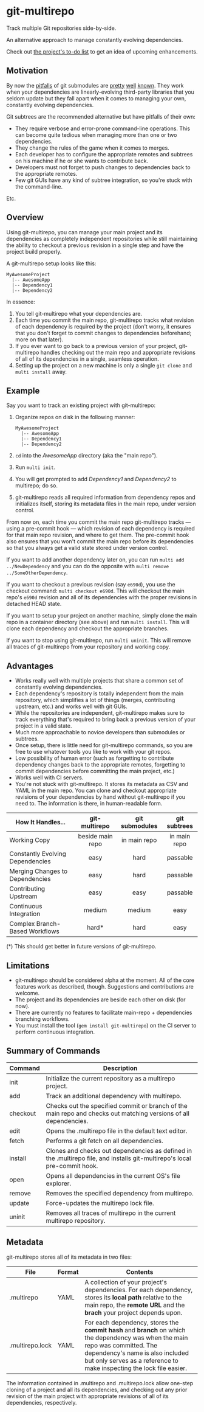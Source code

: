 # git-multirepo

Track multiple Git repositories side-by-side.

An alternative approach to manage constantly evolving dependencies.

Check out [the project's to-do list](https://www.pivotaltracker.com/n/projects/1256156) to get an idea of upcoming enhancements.

## Motivation

By now the
[pitfalls](http://somethingsinistral.net/blog/git-submodules-are-probably-not-the-answer/)
of git submodules are
[pretty](https://codingkilledthecat.wordpress.com/2012/04/28/why-your-company-shouldnt-use-git-submodules/)
[well](http://slopjong.de/2013/06/04/git-why-submodules-are-evil/)
[known](http://stackoverflow.com/questions/12075809/git-submodules-workflow-issues).
They work when your dependencies are linearly-evolving third-party libraries that you seldom update but they fall apart when it comes to managing your own, constantly evolving dependencies.

Git subtrees are the recommended alternative but have pitfalls of their own:

- They require verbose and error-prone command-line operations. This can become quite tedious when managing more than one or two dependencies.
- They change the rules of the game when it comes to merges.
- Each developer has to configure the appropriate remotes and subtrees on his machine if he or she wants to contribute back.
- Developers must not forget to push changes to dependencies back to the appropriate remotes.
- Few git GUIs have any kind of subtree integration, so you're stuck with the command-line.

Etc.

## Overview

Using git-multirepo, you can manage your main project and its dependencies as completely independent repositories while still maintaining the ability to checkout a previous revision in a single step and have the project build properly.

A git-multirepo setup looks like this:

```
MyAwesomeProject
  |-- AwesomeApp
  |-- Dependency1
  |-- Dependency2
```

In essence:

1. You tell git-multirepo what your dependencies are.
2. Each time you commit the main repo, git-multirepo tracks what revision of each dependency is required by the project (don't worry, it ensures that you don't forget to commit changes to dependencies beforehand; more on that later).
3. If you ever want to go back to a previous version of your project, git-multirepo handles checking out the main repo and appropriate revisions of all of its dependencies in a single, seamless operation.
4. Setting up the project on a new machine is only a single `git clone` and `multi install` away.

## Example

Say you want to track an existing project with git-multirepo:

1. Organize repos on disk in the following manner:

	```
	MyAwesomeProject
	  |-- AwesomeApp
	  |-- Dependency1
	  |-- Dependency2
	```

2. `cd` into the *AwesomeApp* directory (aka the "main repo").
3. Run `multi init`.
4. You will get prompted to add *Dependency1* and *Dependency2* to multirepo; do so.
5. git-multirepo reads all required information from dependency repos and initializes itself, storing its metadata files in the main repo, under version control.

From now on, each time you commit the main repo git-multirepo tracks &mdash; using a pre-commit hook &mdash; which revision of each dependency is required for that main repo revision, and where to get them. The pre-commit hook also ensures that you won't commit the main repo before its dependencies so that you always get a valid state stored under version control.

If you want to add another dependency later on, you can run `multi add ../NewDependency` and you can do the opposite with `multi remove ../SomeOtherDependency`.

If you want to checkout a previous revision (say `e690d`), you use the checkout command: `multi checkout e690d`. This will checkout the main repo's `e690d` revision and all of its dependencies with the proper revisions in detached HEAD state.

If you want to setup your project on another machine, simply clone the main repo in a container directory (see above) and run `multi install`. This will clone each dependency and checkout the appropriate branches.

If you want to stop using git-multirepo, run `multi uninit`. This will remove all traces of git-multirepo from your repository and working copy.

## Advantages

- Works really well with multiple projects that share a common set of constantly evolving dependencies.
- Each dependency's repository is totally independent from the main repository, which simplifies a lot of things (merges, contributing upstream, etc.) and works well with git GUIs.
- While the repositories are independent, git-multirepo makes sure to track everything that's required to bring back a previous version of your project in a valid state.
- Much more approachable to novice developers than submodules or subtrees.
- Once setup, there is little need for git-multirepo commands, so you are free to use whatever tools you like to work with your git repos.
- Low possibility of human error (such as forgetting to contribute dependency changes back to the appropriate remotes, forgetting to commit dependencies before committing the main project, etc.)
- Works well with CI servers.
- You're not stuck with git-multirepo. It stores its metadata as CSV and YAML in the main repo. You can clone and checkout appropriate revisions of your dependencies by hand without git-multirepo if you need to. The information is there, in human-readable form.

| How It Handles... | git-multirepo | git submodules | git subtrees |
|----------------------------------|:----------------:|:--------------:|:------------:|
| Working Copy | beside main repo | in main repo | in main repo |
| Constantly Evolving Dependencies | easy | hard | passable |
| Merging Changes to Dependencies | easy | hard | passable |
| Contributing Upstream | easy | easy | passable |
| Continuous Integration | medium | medium | easy |
| Complex Branch-Based Workflows | hard* | hard | easy |

(*) This should get better in future versions of git-multirepo.

## Limitations

- git-multirepo should be considered alpha at the moment. All of the core features work as described, though. Suggestions and contributions are welcome.
- The project and its dependencies are beside each other on disk (for now).
- There are currently no features to facilitate main-repo + dependencies branching workflows.
- You must install the tool (`gem install git-multirepo`) on the CI server to perform continuous integration.

## Summary of Commands

| Command | Description |
|---------|-------------|
| init | Initialize the current repository as a multirepo project. |
| add | Track an additional dependency with multirepo. |
| checkout | Checks out the specified commit or branch of the main repo and checks out matching versions of all dependencies. |
| edit | Opens the .multirepo file in the default text editor. |
| fetch | Performs a git fetch on all dependencies. |
| install | Clones and checks out dependencies as defined in the .multirepo file, and installs git-multirepo's local pre-commit hook. |
| open | Opens all dependencies in the current OS's file explorer. |
| remove | Removes the specified dependency from multirepo. |
| update | Force-updates the multirepo lock file. |
| uninit | Removes all traces of multirepo in the current multirepo repository. |

## Metadata

git-multirepo stores all of its metadata in two files:

| File | Format | Contents |
|------|--------|----------|
| .multirepo | YAML | A collection of your project's dependencies. For each dependency, stores its **local path** relative to the main repo, the **remote URL** and the **brach** your project depends upon.
| .multirepo.lock | YAML | For each dependency, stores the **commit hash** and **branch** on which the dependency was when the main repo was committed. The dependency's name is also included but only serves as a reference to make inspecting the lock file easier. |

The information contained in .multirepo and .multirepo.lock allow one-step cloning of a project and all its dependencies, and checking out any prior revision of the main project with appropriate revisions of all of its dependencies, respectively.